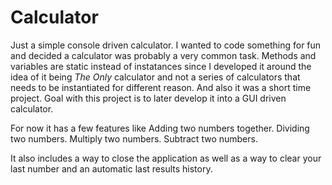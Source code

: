 # Calculator
Just a simple console driven calculator. 
I wanted to code something for fun and decided a calculator was probably a very common task.
Methods and variables are static instead of instatances since I developed it around the idea of it being *The Only* calculator and not a series of calculators
that needs to be instantiated for different reason. And also it was a short time project.
Goal with this project is to later develop it into a GUI driven calculator.

For now it has a few features like
Adding two numbers together.
Dividing two numbers.
Multiply two numbers.
Subtract two numbers.

It also includes a way to close the application as well as a way to clear your last number and an automatic last results history.
